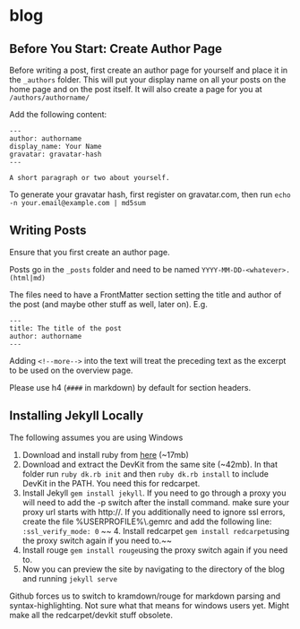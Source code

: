 # blog

Before You Start: Create Author Page
------------------------------------
Before writing a post, first create an author page for yourself and place it in
the `_authors` folder. This will put your display name on all your posts on the
home page and on the post itself. It will also create a page for you at
`/authors/authorname/`

Add the following content:

~~~
---
author: authorname
display_name: Your Name
gravatar: gravatar-hash
---

A short paragraph or two about yourself.
~~~

To generate your gravatar hash, first register on gravatar.com, then run
`echo -n your.email@example.com | md5sum`


Writing Posts
-------------
Ensure that you first create an author page.

Posts go in the `_posts` folder and need to be named `YYYY-MM-DD-<whatever>.(html|md)`

The files need to have a FrontMatter section setting the title and author of the post (and maybe other stuff as well, later on).
E.g.

~~~
---
title: The title of the post
author: authorname
---
~~~

Adding `<!--more-->` into the text will treat the preceding text as the excerpt to be used on the overview page.

Please use h4 (`####` in markdown) by default for section headers.

Installing Jekyll Locally
-------------------------
The following assumes you are using Windows

 1. Download and install ruby from [here](http://rubyinstaller.org/downloads/) (~17mb)
 2. Download and extract the DevKit from the same site (~42mb). In that folder run `ruby dk.rb init` and then `ruby dk.rb install` to include DevKit in the PATH. You need this for redcarpet.
 3.  Install Jekyll `gem install jekyll`. If you need to go through a proxy you will need to add the -p switch after the install command. make sure your proxy url starts with http://. If you additionally need to ignore ssl errors, create the file %USERPROFILE%\\.gemrc and add the following line: `:ssl_verify_mode: 0`
~~ 4.  Install redcarpet `gem install redcarpet`using the proxy switch again if you need to.~~
 4.  Install rouge `gem install rouge`using the proxy switch again if you need to.
 5.  Now you can preview the site by navigating to the directory of the blog and running `jekyll serve`

 Github forces us to switch to kramdown/rouge for markdown parsing and syntax-highlighting. Not sure what that means for windows users yet. Might make all the redcarpet/devkit stuff obsolete.
